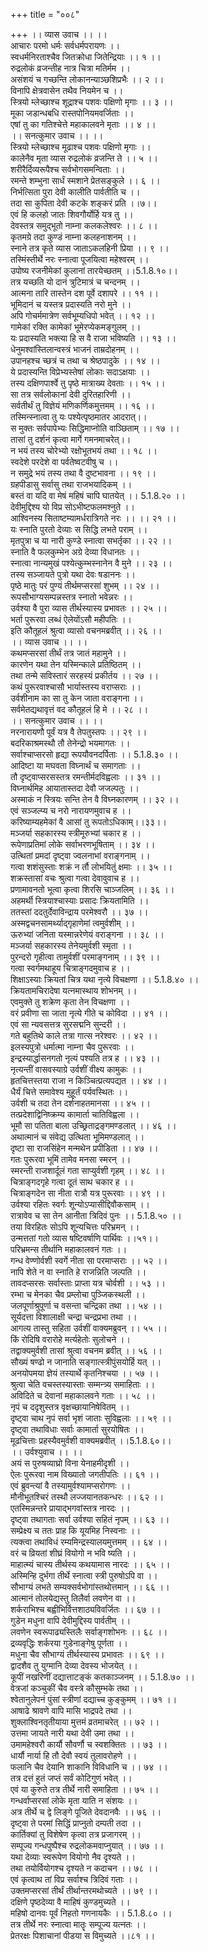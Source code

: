 +++
title = "००८"

+++
।। व्यास उवाच ।। ।।  
आचारः परमो धर्मः सर्वधर्मपरायणः ।।  
स्वधर्मनिरताश्चैव जितक्रोधा जितेन्द्रियाः ।। १ ।।  
रुद्रलोकं व्रजन्तीह नात्र चित्रा मतिर्मम ।।  
असंशयं च गच्छन्ति लोकानन्याञ्छशिप्रभैः ।। २ ।।  
विनापि क्षेत्रवासेन तथैव नियमेन च ।।  
स्त्रियो म्लेच्छाश्च शूद्राश्च पशवः पक्षिणो मृगाः ।। ३ ।।  
मूका जडान्धबधि रास्तपोनियमवर्जिताः ।।  
एषां तु का गतिश्चेत्ते महाकालवने मृताः ।। ४ ।।  
।। सनत्कुमार उवाच ।। ।।  
स्त्रियो म्लेच्छाश्च मूढाश्च पशवः पक्षिणो मृगाः ।।  
कालेनैव मृता व्यास रुद्रलोकं व्रजन्ति ते ।। ५ ।।  
शरीरैर्दिव्यरूपैश्च सर्वभोगसमन्विताः ।।  
रमन्ते शम्भुना सार्धं स्मशाने प्रेतसङ्कुले ।। ६ ।।  
निर्भत्सिता पुरा देवी कालीति पार्वतीति च ।।  
तदा सा कुपिता देवी कटके शङ्करं प्रति ।।७।।  
एवं हि कलहो जातः शिवगौर्योर्हि यत्र तु ।।  
देवस्तत्र समुद्भूतो नाम्ना कलकलेश्वरः ।। ८ ।।  
कृतमग्रे तदा कुण्डं नाम्ना कलहनाशनम् ।।  
स्नाने तत्र कृते व्यास जाताऽकलहिनी प्रिया ।। ९ ।।  
तस्मिंस्तीर्थे नरः स्नात्वा पूजयित्वा महेश्वरम् ।।  
उपोष्य रजनीमेकां कुलानां तारयेच्छतम् ।।5.1.8.१०।।  
तत्र यच्छति यो दानं त्रुटिमात्रं च चन्दनम् ।।  
आत्मना तारि तास्तेन दश पूर्वे दशापरे ।। ११ ।।  
भूमिदानं च यस्तत्र प्रदास्यति नरो मुने ।।  
अपि गोचर्ममात्रेण सर्वभूम्यधिपो भवेत् ।। १२ ।।  
गामेकां रक्ति कामेकां भूमेरप्येकमङ्गुलम् ।।  
यः प्रदास्यति भक्त्या हि स वै राजा भविष्यति ।। १३ ।।  
धेनुमश्वांस्तिलान्वस्त्रं भाजनं ताम्रदोहनम् ।।  
उपानहश्च च्छत्रं च तथा च श्रेष्ठपादुके ।। १४ ।।  
ये प्रदास्यन्ति विप्रेभ्यस्तेषां लोकाः सदाऽक्षयाः ।।  
तस्य दक्षिणपार्श्वे तु पृष्ठे मात्राख्य देवताः ।। १५ ।।  
सा तत्र सर्वलोकानां देवी दुरितहारिणी ।।  
सर्वतीर्थं तु विज्ञेयं मणिकर्णिकमुत्तमम् ।। १६ ।।  
तस्मिन्स्नात्वा तु यः पश्येत्पृष्ठमातर आदरात्।।  
स मुक्तः सर्वपापेभ्यः सिद्धिमाप्नोति वाञ्छिताम् ।। १७ ।।  
तासां तु दर्शनं कृत्वा मार्गे गमनमाचरेत्।।  
न भयं तस्य चोरेभ्यो रक्षोभूतभयं तथा ।। १८ ।।  
स्वदेशे परदेशे वा पर्वतेष्वटवीषु च ।।  
न समुद्रे भयं तस्य तथा वै दुष्टभावना ।। १९ ।।  
ग्रहपीडासु सर्वासु तथा राजभयादिकम् ।।  
बस्तं वा यदि वा मेषं महिषं चापि घातयेत् ।। 5.1.8.२० ।।  
देवीमुद्दिश्य यो विप्र सोऽभीष्टफलमश्नुते ।।  
आश्विनस्य सिताष्टम्यामर्धरात्रिगते नरः ।। ।। २१ ।।  
यः स्नाति पुरतो देव्याः स सिद्धि लभते पराम् ।।  
मृतपुत्रा च या नारी कुण्डे स्नात्वा सभर्तृका ।। २२ ।।  
स्नाति वै फलकुम्भेन अग्रे देव्या विधानतः ।।  
स्नात्वा नान्यमुखं पश्येत्कुम्भस्नानेन वै मुने ।। २३ ।।  
तस्य सञ्जायते पुत्रो यथा देवः षडाननः ।।  
पृष्ठे मातुः परं पुण्यं तीर्थमप्सरसां शुभम् ।। २४ ।।  
रूपसौभाग्यसम्पन्नस्तत्र स्नातो भवेन्नरः ।।  
उर्वश्या वै पुरा व्यास तीर्थस्यास्य प्रभावतः ।। २५ ।।  
भर्ता पुरूरवा लब्धं ऐलेयोंऽसौ महीपतिः ।।  
इति कौतूहलं श्रुत्वा व्यासो वचनमब्रवीत् ।। २६ ।।  
।। व्यास उवाच ।। ।।  
कथमप्सरसां तीर्थं तत्र जातं महामुने ।।  
कारणेन यथा तेन यस्मिन्काले प्रतिष्ठितम् ।।  
तथा तन्मे सविस्तारं सरहस्यं प्रकीर्तय ।। २७ ।।  
कथं पुरूरवाश्चासौ भार्यास्तस्य वराप्सराः ।।  
उर्वशीनाम का सा तु केन जाता वराङ्गना ।।  
सर्वमेतद्यथावृत्तं वद कौतूहलं हि मे ।। २८ ।।  
।। सनत्कुमार उवाच ।। ।।  
नरनारायणौ पूर्वं यत्र वै तेपतुस्तपः ।। २९ ।।  
बदरिकाश्रमस्थौ तौ तेनेन्द्रो भयमागतः ।।  
सर्वाश्चाप्सरसो हृद्या रूपयौवनदर्पिताः ।। 5.1.8.३० ।।  
आदिष्टा या मघवता विघ्नार्थं च समागताः ।।  
तौ दृष्ट्वाप्सरसस्तत्र रमन्तीर्मदविह्वलाः ।। ३१ ।।  
विघ्नार्थमिह आयातास्तदा देवौ जजल्पतुः ।।  
अस्माकं न स्त्रियः सन्ति तेन वै विघ्नकारणम् ।। ३२ ।।  
एवं सञ्जल्प्य च नरो नारायणमुवाच ह ।।  
करिष्याम्यहमेकां वै आसां तु रूपतोऽधिकाम्।।३३।।  
मञ्जर्या सहकारस्य स्त्रीमूरुभ्यां चकार ह ।।  
रूपेणाप्रतिमां लोके सर्वाभरणभूषिताम् ।। ३४ ।।  
उत्थितां प्रमदां दृष्ट्वा ज्वलनाभां वराङ्गनाम् ।।  
गत्वा शशंसुस्ताः शक्रं न र्तौ लोभयितुं क्षमाः ।। ३५ ।।  
शक्रस्तासां वचः श्रुत्वा गत्वा देवावुवाच ह ।।  
प्रणामावनतो भूत्वा कृत्वा शिरसि चाञ्जलिम् ।। ३६ ।।  
अहमर्थी स्त्रियाश्चास्याः प्रसादः क्रियतामिति ।।  
ततस्तां ददतुर्देवाविन्द्राय परमेश्वरौ ।। ३७ ।।  
अस्मद्वचनसामर्थ्याद्गृहाणेमां त्वमुर्वशीम् ।।  
ऊरुभ्यां जनिता यस्मान्नरेणेयं वराङ्गना ।। ३८ ।।  
मञ्जर्या सहकारस्य तेनेयमुर्वशी स्मृता ।।  
पुरन्दरो गृहीत्वा तामुर्वशीं परमाङ्गनाम् ।। ३९ ।।  
गत्वा स्वर्गमथाहूय चित्राङ्गदमुवाच ह ।।  
शिक्षाऽस्याः क्रियतां चित्र यथा नृत्ये विचक्षणा ।। 5.1.8.४० ।।  
क्रियतामचिरादेषा यत्नमास्थाय शोभनम् ।।  
एवमुक्ते तु शक्रेण कृता तेन विचक्षणा ।।  
वरं प्रवीणा सा जाता नृत्ये गीते च कोविदा ।। ४१ ।।  
एवं सा न्यवसत्तत्र सुरसद्मनि सुन्दरी ।।  
गते बहुतिथे काले तत्रा गात्स नरेश्वरः ।। ४२ ।।  
इलस्यपुत्रो धर्मात्मा नाम्ना चैव पुरूरवाः ।।  
इन्द्रस्यार्द्धासनगतो नृत्यं पश्यति तत्र ह ।। ४३ ।।  
नृत्यन्तीं वासवस्याग्रे उर्वशीं वीक्ष्य कामुकः ।।  
हृतचित्तस्तया राजा न किञ्चित्प्रत्यपद्यत ।। ४४ ।।  
धैर्यं चित्ते समावेश्य मुहूर्तं पर्यवस्थितः ।।  
उर्वशी च तदा तेन दर्शनाहतमानसा ।। ४५ ।।  
तत्प्रदेशाद्विनिष्क्रम्य कामार्ता चातिविह्वला ।।  
भूमौ सा पतिता बाला उच्छ्रिताद्रङ्गमण्डलात् ।। ४६ ।।  
अथात्मानं च संवेद्य उत्थिता भूमिमण्डलात् ।।  
दृष्टा सा राजसिंहेन मन्मथेन प्रपीडिता ।। ४७ ।।  
गतः पुरूरवा भूमिं तामेव मनसा स्मरन् ।।  
स्मरन्ती राजशार्दूलं गता साप्युर्वशी गृहम् ।। ४८ ।।  
चित्राङ्गदगृहे गत्वा दूतं साथ चकार ह ।।  
चित्राङ्गदेन सा नीता रात्रौ यत्र पुरूरवाः ।। ४९ ।।  
उर्वश्या रहितः स्वर्गः शून्योऽप्यासीद्दिवौकसाम् ।।  
रात्रावेव च सा तेन आनीता त्रिदिवं पुनः ।। 5.1.8.५० ।।  
तया विरहितः सोऽपि शून्यचित्तः परिभ्रमन् ।।  
उन्मत्ततां गतो व्यास षष्टिवर्षाणि पार्थिवः ।।५१।।  
परिभ्रमन्स तीर्थानि महाकालवनं गतः ।।  
गन्ध वेण्णोर्वशी स्वर्गे नीता सा परमाप्सराः ।। ५२ ।।  
नापि शेते न वा स्नाति हे राजन्निति जल्पति ।।  
तावदप्सरसः सर्वास्ताः प्राप्ता यत्र चोर्वशी ।। ५३ ।।  
रम्भा च मेनका चैव प्रम्लोचा पुञ्जिकस्थली ।।  
जलपूर्णाश्रुपूर्णा च वसन्ता चन्द्रिका तथा ।। ५४ ।।  
सूर्यदत्ता विशालाक्षी चन्द्रा चन्द्रप्रभा तथा ।।  
आगत्य तास्तु सहिता उर्वशीं वाक्यमब्रुवन् ।। ५५ ।।  
किं रोदिषि वरारोहे मर्त्यहेतोः सुलोचने ।।  
तद्वाक्यमुर्वशी तासां श्रुत्वा वचनम ब्रवीत् ।। ५६ ।।  
सौख्यं षण्ढो न जानाति सङ्गात्स्त्रीपुंसयोर्हि यत् ।।  
अनयोपमया ज्ञेयं तस्यार्थे कृतनिश्चया ।। ५७ ।।  
श्रुत्वा चेति वचस्तस्यास्ताः सम्मन्त्र्य समाहिताः ।।  
अविदिते च देवानां महाकालवने गताः ।। ५८ ।।  
नृपं च ददृशुस्तत्र वृक्षच्छायानिषेवितम् ।।  
दृष्ट्वा चाथ नृपं सर्वा भृशं जाताः सुविह्वलाः ।। ५९ ।।  
दृष्ट्वा तथाविधाः सर्वाः कामार्ता सुरयोषितः ।।  
मूढचित्ताः प्रहस्यैवमुर्वशी वाक्यमब्रवीत् ।।5.1.8.६०।।  
।। उर्वश्युवाच ।। ।।  
अयं स पुरुषव्याघ्रो विना येनाहमीदृशी ।।  
ऐलः पुरूरवा नाम विख्यातो जगतीपतिः ।। ६१ ।।  
एवं ब्रुवन्त्यां वै तस्यामुर्वश्यामप्सरोगणः ।।  
मौनीभूतश्चिरं तस्थौ लज्जयानतकन्धरः ।। ६२ ।।  
एतस्मिन्नन्तरे प्रायाद्भगवांस्तत्र नारदः ।।  
दृष्ट्वा तथागताः सर्वा उर्वश्या सहितं नृपम् ।। ६३ ।।  
सम्प्रेक्ष्य च ततः प्राह कि यूयमिह निस्वनाः ।।  
त्यक्त्वा तथाविधं रम्यमिन्द्रस्यालयमुत्तमम् ।। ६४ ।।  
वरं च व्रियतां शीघ्रं वियोगो न भवि ष्यति ।।  
माहात्म्यं चास्य तीर्थस्य कथयामास नारदः ।। ६५ ।।  
अस्मिन्हि दुर्भगा तीर्थे स्नात्वा स्त्री पुरुषोऽपि वा ।।  
सौभाग्यं लभते सम्यक्सर्वभोगांस्तथोत्तमान् ।। ६६ ।।  
आत्मानं तोलयेद्यस्तु तिलैर्वा लवणेन वा ।।  
शर्कराभिश्च बह्वीभिर्वित्तशाठ्यविवर्जितः ।। ६७ ।।  
गुडेन मधुना वापि देवीमुद्दिस्य पार्वतीम् ।।  
लवणेन स्वरूपाढ्यस्तिलैः सर्वाङ्गशोभनः ।। ६८ ।।  
द्रव्यवृद्धिः शर्करया गुडेनाङ्गेषु पूर्णता ।।  
मधुना चैव सौभाग्यं तीर्थस्यास्य प्रभावतः ।। ६९ ।।  
द्वादशैव तु युग्मानि देव्या देवस्य भोजयेत् ।।  
कूपीं नखरिणीं दद्यात्ताटङ्कं कतकाञ्जनम् ।। 5.1.8.७० ।।  
वेत्रजां कञ्चुकीं चैव वस्त्रे कौसुम्भके तथा ।।  
श्वेतानुलेपनं पुंसां स्त्रीणां दद्याच्च कुङ्कुमम् ।। ७१ ।।  
आषाढे श्रावणे वापि मासि भाद्रपदे तथा ।।  
शुक्लाश्विनतृतीयाया मुत्तमं व्रतमाचरेत् ।। ७२ ।।  
उत्तमा जायते नारी यथा देवी उमा तथा ।।  
उमामहेश्वरौ कार्यौ सौवर्णौ च स्वशक्तितः ।। ७३ ।।  
धार्यौ नार्या हि तौ देवौ स्वयं तुलावरोहणे ।।  
फलानि चैव देयानि शाकानि विविधानि च ।। ७४ ।।  
तत्र दत्तं हुतं जप्तं सर्वं कोटिगुणं भवेत् ।।  
एवं या कुरुते तत्र तीर्थे नारी समाहिता ।। ७५ ।।  
गन्धर्वाप्सरसां लोके मृता याति न संशयः ।।  
अत्र तीर्थे च द्वे लिङ्गे पूजिते देवदानवैः ।। ७६ ।।  
दृष्ट्वा ते परमां सिद्धिं प्राप्नुतो दम्पती तदा ।।  
कार्तिक्यां तु विशेषेण कृत्वा तत्र प्रजागरम् ।।  
सम्पूज्य गन्धपुष्पैश्च रुद्रलोकमवाप्नुयात् ।। ७७ ।।  
यथा देव्याः स्वरूपेण वियोगो नैव दृश्यते ।।  
तथा तयोर्वियोगश्च दृश्यते न कदाचन ।। ७८ ।।  
एवं कृत्वाथ तां विप्र सर्वाश्च त्रिदिवं गताः ।।  
उक्तमप्सरसां तीर्थं तीर्थान्तरमथोच्यते ।। ७९ ।।  
दक्षिणे पृष्ठदेव्या वै माहिषं कुण्डमुच्यते ।।  
महिषो दानवः पूर्वं निहतो गणनायकैः ।। 5.1.8.८० ।।  
तत्र तीर्थे नरः स्नात्वा मातॄः सम्पूज्य यत्नतः ।।  
प्रेतरक्षः पिशाचानां पीडया स विमुच्यते ।।८१ ।।